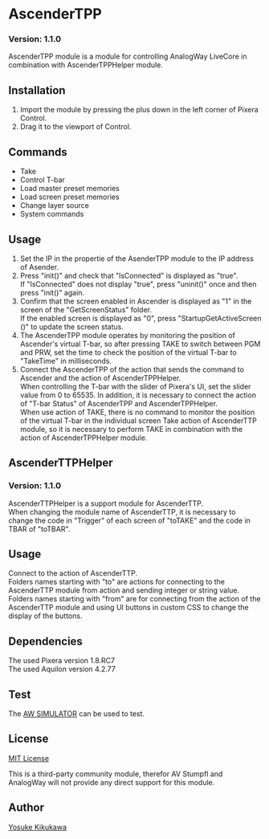 # AscenderTPP

### Version: 1.1.0

AscenderTPP module is a module for controlling AnalogWay LiveCore in combination with AscenderTPPHelper module.

## Installation

1. Import the module by pressing the plus down in the left corner of Pixera Control.
2. Drag it to the viewport of Control.

## Commands

- Take
- Control T-bar
- Load master preset memories
- Load screen preset memories
- Change layer source
- System commands

## Usage

1. Set the IP in the propertie of the AsenderTPP module to the IP address of Asender.
2. Press "init()" and check that "IsConnected" is displayed as "true".  
If "IsConnected" does not display "true", press "uninit()" once and then press "init()" again.
3. Confirm that the screen enabled in Ascender is displayed as "1" in the screen of the "GetScreenStatus" folder.  
If the enabled screen is displayed as "0", press "StartupGetActiveScreen ()" to update the screen status. 
4. The AscenderTPP module operates by monitoring the position of Ascender's virtual T-bar, so after pressing TAKE to switch between PGM and PRW, set the time to check the position of the virtual T-bar to "TakeTime" in milliseconds.
5. Connect the AscenderTPP of the action that sends the command to Ascender and the action of AscenderTPPHelper.  
When controlling the T-bar with the slider of Pixera's UI, set the slider value from 0 to 65535. In addition, it is necessary to connect the action of "T-bar Status" of AscenderTPP and AscenderTPPHelper.  
When use action of TAKE, there is no command to monitor the position of the virtual T-bar in the individual screen Take action of AscenderTTP module, so it is necessary to perform TAKE in combination with the action of AscenderTPPHelper module.

## AscenderTTPHelper

### Version: 1.1.0

AscenderTTPHelper is a support module for AscenderTTP.  
When changing the module name of AscenderTTP, it is necessary to change the code in "Trigger" of each screen of "toTAKE" and the code in TBAR of "toTBAR". 

## Usage

Connect to the action of AscenderTTP.  
Folders names starting with "to" are actions for connecting to the AscenderTTP module from action and sending integer or string value.  
Folders names starting with "from" are for connecting from the action of the AscenderTTP module and using UI buttons in custom CSS to change the display of the buttons.  

## Dependencies

The used Pixera version 1.8.RC7  
The used Aquilon version 4.2.77

## Test

The [AW SIMULATOR](https://www.analogway.com/apac/training-support/telechargements/aw-simulator/id:297/) can be used to test.

## License

[MIT License](https://github.com/pixera-one/control-modules/blob/main/LICENSE)

This is a third-party community module, therefor AV Stumpfl and AnalogWay will not provide any direct support for this module.

## Author

[Yosuke Kikukawa](https://github.com/YosukeMW)